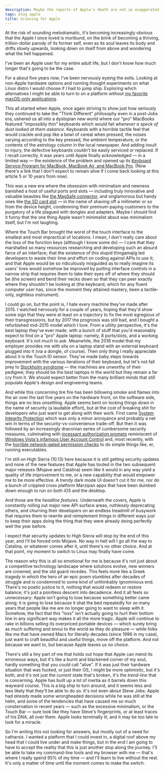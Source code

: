 ```yaml
---
description: Maybe the reports of Apple's death are not so exaggerated, after all.
tags: blog apple
title: Grieving for Apple
---
```


At the risk of sounding melodramatic, it's becoming increasingly obvious that the Apple I once loved is moribund, on the brink of becoming a thriving, trillion-dollar parody of its former self, even as its soul leaves its body and drifts slowly upwards, looking down on itself from above and wondering what the hell happened.

I've been an Apple user for my entire adult life, but I don't know how much longer that's going to be the case.

For a about five years now, I've been nervously eyeing the exits. Looking at non-Apple hardware options and running thought experiments on what Linux distro I would choose if I had to jump ship. Exploring which alternatives I might be able to turn to on a platform without [my favorite macOS-only applications](/wiki/macOS_"must_haves").

This all started when Apple, once again striving to show just how seriously they continued to take the "Think Different" philosophy even in a post-Jobs era, ushered us all into a dystopian new world where our "pro" MacBooks featured "impossibly thin" keyboards which would fail _whenever a speck of dust looked at them askance_. Keyboards with a horrible tactile feel that would crackle and pop like a bowl of cereal when pressed, the noises varying according to the key pressed, the ambient temperature, or the contents of the astrology column in the local newspaper. And adding insult to injury, the defective keyboards couldn't be easily serviced or replaced. If I recall correctly, it was years until Apple finally acknowledged — in a limited way — the existence of the problem and opened up its [Keyboard Service Program for MacBook, MacBook Air, and MacBook Pro](https://support.apple.com/keyboard-service-program-for-mac-notebooks). (Now there's a link that I don't expect to remain alive if I come back looking at this article 5 or 10 years from now).

This was a new era where the obsession with minimalism and newness banished a host of useful ports and slots — including truly innovative and valuable beauties like [the MagSafe connector](https://en.wikipedia.org/wiki/MagSafe), and unglamorous but handy ones like [the SD card slot](https://en.wikipedia.org/wiki/SD_card) — in the name of shaving off a millimeter or so from the device height, condemning their premium-paying customers to the purgatory of a life plagued with dongles and adapters. Maybe I should find it funny that the one thing Apple wasn't minimalist about was minimalism itself, but I'm not laughing.

Where the Touch Bar brought the worst of the touch interface to the smallest and most impractical of locations. I mean, I don't really care about the loss of the function keys (although I know some do) — I care that they marshalled so many resources researching and developing such an absurd farce of an interface; that the existence of this stupid thingamajig led developers to waste their time and effort on coding against APIs to use it; and that Apple would be so ridiculously misguided as to really imagine its users' lives would somehow be improved by putting interface controls in a narrow strip that requires them to take their eyes off of where they should be (the screen) and bend their necks down so that they can peer exactly where they shouldn't be looking at (the keyboard, which for any fluent computer user has, since the moment they attained mastery, been a tactile-only, sightless instrument).

I could go on, but the point is, I hate every machine they've made after 2015. I watched nervously for a couple of years, hoping that they'd show some sign that they were at least on a trajectory to fix the most egregious of their transgressions, but by 2017 the prognosis was still bad, and I bought a refurbished mid-2015 model which I love. From a utility perspective, it's the best laptop they've ever made, with a bunch of stuff that you'd reasonably expect to find on a "pro" Apple laptop: namely, 8 ports/slots, and a working keyboard. It's not much to ask. Meanwhile, the 2018 model that my employer provides me with sits on a laptop stand with an external keyboard plugged into it (via a dongle, of course). Then only thing I really appreciate about it is the Touch ID sensor. They've made baby steps towards improvement with the various iterations of their keyboard, but let's not fall prey to [Stockholm syndrome](https://en.wikipedia.org/wiki/Stockholm_syndrome) — the machines are unworthy of their pedigree; they should be the best laptops in the world but they remain a far cry from it. We should expect better from the many brilliant minds that still populate Apple's design and engineering teams.

And while this concerning tire fire has been billowing smoke and flames into the air over the last five years on the hardware front, on the software side, things are no less unsettling. Apple seems bent on locking things down in the name of security (a laudable effort), but at the cost of breaking shit for developers who just want to get along with their work. First came [System Integrity Protection](https://en.wikipedia.org/wiki/System_Integrity_Protection) which was only a minor annoyance and probably a net win in terms of the security-vs-convenience trade-off. But then it was followed by an increasingly draconian series of cumbersome security measures, culminating with [incessant authorization prompts](https://mjtsai.com/blog/2019/07/23/annoying-catalina-security-features/) reminiscent of [Windows Vista's infamous User Account Control](https://en.wikipedia.org/wiki/User_Account_Control) and, most recently, with the [horrible network-gated permission checks](https://sigpipe.macromates.com/2020/macos-catalina-slow-by-design/) to do simple things like, er, running executables.

I'm still on High Sierra (10.13) here because it is still getting security updates and none of the new features that Apple has touted in the two subsequent major releases (Mojave and Catalina) seem like it would in any way yield a quality of life improvement to me, or a new capability that would empower me to be more effective. A trendy dark mode UI doesn't cut it for me, nor do a bunch of crippled cross platform Marzipan apps that have been dumbed down enough to run on both iOS and the desktop.

And those are the _headline features_. Underneath the covers, Apple is constantly rolling out major new API surface areas, ruthlessly deprecating others, and churning their developers on an endless treadmill of busywork that requires them to rewrite and reimplement things in different ways just to keep their apps doing the thing that they were already doing perfectly well the year before.

I expect that security updates to High Sierra will stop by the end of this year, and I'll be forced onto Mojave. No way in hell will I go all the way to Catalina, or whatever comes after it, until there's no other choice. And at that point, my moment to switch to Linux may finally have come.

The reason why this is all so emotional for me is because it's not just about a competitive technology landscape where solutions evolve, new winners are crowned, and the old guard recedes. This feels more like a Greek tragedy in which the hero of an epic poem stumbles after decades of struggle and is condemned to some kind of unthinkably ignominious end. There's no poetic justice to it, nothing that would redeem or restore balance; it's just a pointless descent into decadence. And it all feels so unnecessary: Apple isn't going to lose because something better came along; it is going to lose because it shat the bed repeatedly for so many years that people like me are no longer going to want to sleep with it. Somehow, the fact that this "loss" isn't actually going to hurt their bottom line in any significant way makes it all the more tragic. Apple will continue to rake in billions selling its overpriced portable devices — which surely bring as much suffering and ennui to the world as they do pleasure — while folks like me that have owned Macs for literally decades (since 1996 in my case), just want to craft beautiful and useful things, move off the platform. And not because we want to, but because Apple leaves us no choice.

There's still a tiny part of me that holds out hope that Apple can mend its erroneous ways, but it's like a burnt and blackened corner of my soul, hardly something that you could call "alive". If it was just their hardware situation that was fucked, or just their OS, I might be more optimistic, but it's both; and it's not just the _current_ state that's broken, it's the _trend-line_ that is concerning. Apple has built up a lot of inertia as it barrels down this wayward course. This is a big ship to turn around, and it seems less and less likely that they'll be able to do so. It's not even about Steve Jobs: Apple had _already_ made some wrongheaded decisions while he was still at the helm, and some of the tendencies that have caused me so much consternation in recent years — such as the excessive minimalism, or the Touch Bar — sure look like they have Steve's fingerprints, or at least traces of his DNA, all over them. Apple looks terminally ill, and it may be too late to look for a miracle.

So I'm writing this not looking for answers, but mostly out of a need for catharsis. I wanted a platform that I could invest in, a digital roof above my head that I could live under and make things, but in the end I am going to have to accept the reality that this is just another stop along the journey. I'll be able to take my command-line tools and my browser with me — that's where I really spend 95% of my time — and I'll learn to live without the rest. It's only a matter of time until the moment comes to make the switch.
